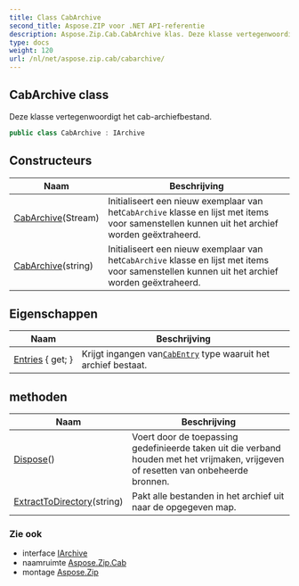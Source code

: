 ```yaml
---
title: Class CabArchive
second_title: Aspose.ZIP voor .NET API-referentie
description: Aspose.Zip.Cab.CabArchive klas. Deze klasse vertegenwoordigt het cabarchiefbestand.
type: docs
weight: 120
url: /nl/net/aspose.zip.cab/cabarchive/
---
```

## CabArchive class

Deze klasse vertegenwoordigt het cab-archiefbestand.

```csharp
public class CabArchive : IArchive
```

## Constructeurs

| Naam | Beschrijving |
| --- | --- |
| [CabArchive](cabarchive/#constructor)(Stream) | Initialiseert een nieuw exemplaar van het`CabArchive` klasse en lijst met items voor samenstellen kunnen uit het archief worden geëxtraheerd. |
| [CabArchive](cabarchive/#constructor_1)(string) | Initialiseert een nieuw exemplaar van het`CabArchive` klasse en lijst met items voor samenstellen kunnen uit het archief worden geëxtraheerd. |

## Eigenschappen

| Naam | Beschrijving |
| --- | --- |
| [Entries](../../aspose.zip.cab/cabarchive/entries/) { get; } | Krijgt ingangen van[`CabEntry`](../cabentry/) type waaruit het archief bestaat. |

## methoden

| Naam | Beschrijving |
| --- | --- |
| [Dispose](../../aspose.zip.cab/cabarchive/dispose/)() | Voert door de toepassing gedefinieerde taken uit die verband houden met het vrijmaken, vrijgeven of resetten van onbeheerde bronnen. |
| [ExtractToDirectory](../../aspose.zip.cab/cabarchive/extracttodirectory/)(string) | Pakt alle bestanden in het archief uit naar de opgegeven map. |

### Zie ook

* interface [IArchive](../../aspose.zip/iarchive/)
* naamruimte [Aspose.Zip.Cab](../../aspose.zip.cab/)
* montage [Aspose.Zip](../../)


